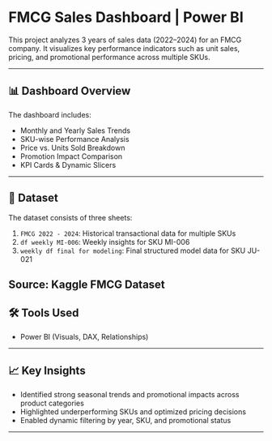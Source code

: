 # FMCG Sales Dashboard | Power BI

This project analyzes 3 years of sales data (2022–2024) for an FMCG company. It visualizes key performance indicators such as unit sales, pricing, and promotional performance across multiple SKUs.

---

## 📊 Dashboard Overview

The dashboard includes:
- Monthly and Yearly Sales Trends
- SKU-wise Performance Analysis
- Price vs. Units Sold Breakdown
- Promotion Impact Comparison
- KPI Cards & Dynamic Slicers

---

## 📁 Dataset

The dataset consists of three sheets:
1. `FMCG 2022 - 2024`: Historical transactional data for multiple SKUs  
2. `df weekly MI-006`: Weekly insights for SKU MI-006  
3. `weekly df final for modeling`: Final structured model data for SKU JU-021

Source: Kaggle FMCG Dataset  
---

## 🛠 Tools Used

- Power BI (Visuals, DAX, Relationships)

---

## 📈 Key Insights

- Identified strong seasonal trends and promotional impacts across product categories  
- Highlighted underperforming SKUs and optimized pricing decisions  
- Enabled dynamic filtering by year, SKU, and promotional status

---
